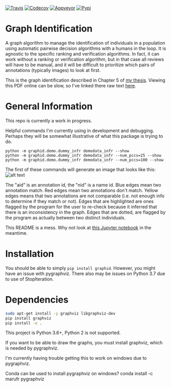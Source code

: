 [![Travis](https://img.shields.io/travis/Erotemic/graphid/master.svg?label=Travis%20CI)](https://travis-ci.org/Erotemic/graphid)
[![Codecov](https://codecov.io/github/Erotemic/graphid/badge.svg?branch=master&service=github)](https://codecov.io/github/Erotemic/graphid?branch=master)
[![Appveyor](https://ci.appveyor.com/api/projects/status/github/Erotemic/graphid?svg=True)](https://ci.appveyor.com/project/Erotemic/graphid/branch/master)
[![Pypi](https://img.shields.io/pypi/v/graphid.svg)](https://pypi.python.org/pypi/graphid)

# Graph Identification

A graph algorithm to manage the identification of individuals in a population
using automatic pairwise decision algorithms with a humans in the loop.  It is
agnostic to the specific ranking and verification algorithms. In fact, it can
work without a ranking or verification algorithm, but in that case all reviews
will have to be manual, and it will be difficult to prioritize which pairs of
annotations (typically images) to look at first.

This is the graph identification described in Chapter 5 of [my thesis](https://github.com/Erotemic/crall-thesis-2017/blob/master/crall-thesis_2017-08-10_compressed.pdf). Viewing this PDF online can be slow, so I've linked there raw text [here](https://github.com/Erotemic/crall-thesis-2017/blob/master/chapter5-graphid.tex).


# General Information

This repo is currently a work in progress. 

Helpful commands I'm currently using in development and debugging. Perhaps they
will be somewhat illustrative of what this package is trying to do.

```
python -m graphid.demo.dummy_infr demodata_infr --show
python -m graphid.demo.dummy_infr demodata_infr --num_pccs=25 --show
python -m graphid.demo.dummy_infr demodata_infr --num_pccs=100 --show
```

The first of these commands will generate an image that looks like this: 
![alt text](https://i.imgur.com/CAUJVc5.png "ID-Graph")

The "aid" is an annotation id, the "nid" is a name id. Blue edges mean two annotation match. Red edges mean two annotations don't match. Yellow edges means that two annotations are not comparable (i.e. not enough info to determine if they match or not). Edges that are highlighted are ones flagged by the program for the user to re-check because it inferred that there is an inconsistency in the graph. Edges that are dotted, are flagged by the program as actually between two distinct individuals. 


This README is a mess. Why not look at [this Jupyter
notebook](notebooks/core_example.ipynb) in the meantime.


# Installation

You should be able to simply `pip install graphid`.
However, you might have an issue with pygraphviz. There also may be issues on Python 3.7 due to use of StopIteration.


# Dependencies

```bash
sudo apt-get install -y graphviz libgraphviz-dev
pip install graphviz
pip install -e . 
```

This project is Python 3.6+, Python 2 is not supported.

If you want to be able to draw the graphs, you must install graphviz, which is
needed by pygraphviz.

I'm currently having trouble getting this to work on windows due to pygraphviz.

Conda can be used to install pygraphviz on windows?
conda install -c marufr pygraphviz
